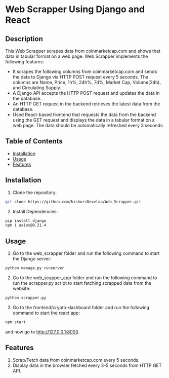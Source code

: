 # Web Scrapper Using Django and React

## Description

This Web Scrapper scrapes data from coinmarketcap.com and shows that data in tabular format on a web
page.
Web Scrapper implements the following features:
- It scrapes the following columns from coinmarketcap.com and
sends the data to Django via HTTP POST request every 5 seconds. The columns are
Name, Price, 1h%, 24h%, 7d%, Market Cap, Volume(24h), and Circulating Supply.
- A Django API accepts the HTTP POST request and updates the data in the
database.
- An HTTP GET request in the backend retrieves the latest data from the
database.
- Used React-based frontend that requests the data from the
backend using the GET request and displays the data in a tabular format on a web page.
The data should be automatically refreshed every 3 seconds.

## Table of Contents

- [Installation](#installation)
- [Usage](#usage)
- [Features](#features)

## Installation

1. Clone the repository: 
```bash
git clone https://github.com/kishorsDevelop/Web_Scrapper.git
```
2. Install Dependencies:
  ```bash
pip install django
npm i axios@0.21.4
``` 

## Usage

1. Go to the web_scrapper folder and run the following command to start the Django server:
```bash
python manage.py runserver
```
2. Go to the web_scapper_app folder and run the following command to run the scrapper.py script to start fetching scrapped data from the website:
  ```bash
python scrapper.py
```
3. Go to the frontend/crypto-dashboard folder and run the following command to start the react app:
 ```bash
npm start
```

and now go to http://127.0.0.1:8000.

## Features

1. Scrap/Fetch data from coinmarketcap.com every 5 seconds.
2. Display data in the browser fetched every 3-5 seconds from HTTP GET API.
